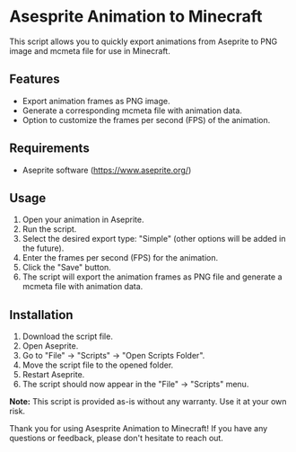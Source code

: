 # Asesprite Animation to Minecraft

This script allows you to quickly export animations from Aseprite to PNG image and mcmeta file for use in Minecraft.

## Features
- Export animation frames as PNG image.
- Generate a corresponding mcmeta file with animation data.
- Option to customize the frames per second (FPS) of the animation.

## Requirements
- Aseprite software (https://www.aseprite.org/)

## Usage
1. Open your animation in Aseprite.
2. Run the script.
3. Select the desired export type: "Simple" (other options will be added in the future).
4. Enter the frames per second (FPS) for the animation.
5. Click the "Save" button.
6. The script will export the animation frames as PNG file and generate a mcmeta file with animation data.

## Installation
1. Download the script file.
2. Open Aseprite.
3. Go to "File" -> "Scripts" -> "Open Scripts Folder".
4. Move the script file to the opened folder.
5. Restart Aseprite.
6. The script should now appear in the "File" -> "Scripts" menu.

**Note:** This script is provided as-is without any warranty. Use it at your own risk.

Thank you for using Asesprite Animation to Minecraft! If you have any questions or feedback, please don't hesitate to reach out.
